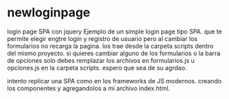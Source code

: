 # newloginpage
login page SPA con jquery 
Ejemplo de un simple login page tipo SPA. que te permite elegir engtre login y registro de usuario
pero al cambiar los formularios no recarga la pagina. los trae desde la carpeta scripts dentro del 
mismo proyecto. si quieres cambiar alguno de los formularios o la barra de opciones solo debes remplazar los archivos
en formularios.js u opciones.js en la carpeta scripts.
espero que sea de su agrdao.

intento replicar una SPA como en los frameworks de JS modernos. creando los componentes y agregandolos a mi archivo
index.html. 
